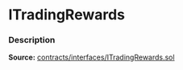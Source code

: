# ITradingRewards

### Description <a id="description"></a>

**Source:** [contracts/interfaces/ITradingRewards.sol](https://github.com/perifinance/peri-finance/blob/master/contracts/interfaces/ITradingRewards.sol)

